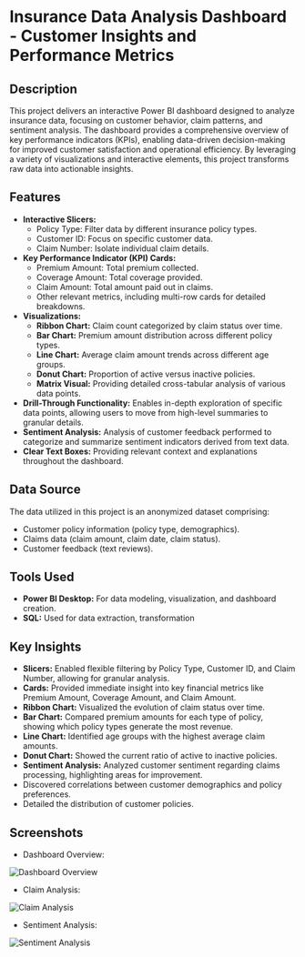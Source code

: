 # Insurance Data Analysis Dashboard - Customer Insights and Performance Metrics

## Description

This project delivers an interactive Power BI dashboard designed to analyze insurance data, focusing on customer behavior, claim patterns, and sentiment analysis. The dashboard provides a comprehensive overview of key performance indicators (KPIs), enabling data-driven decision-making for improved customer satisfaction and operational efficiency. By leveraging a variety of visualizations and interactive elements, this project transforms raw data into actionable insights.

## Features

* **Interactive Slicers:**
    * Policy Type: Filter data by different insurance policy types.
    * Customer ID: Focus on specific customer data.
    * Claim Number: Isolate individual claim details.
* **Key Performance Indicator (KPI) Cards:**
    * Premium Amount: Total premium collected.
    * Coverage Amount: Total coverage provided.
    * Claim Amount: Total amount paid out in claims.
    * Other relevant metrics, including multi-row cards for detailed breakdowns.
* **Visualizations:**
    * **Ribbon Chart:** Claim count categorized by claim status over time.
    * **Bar Chart:** Premium amount distribution across different policy types.
    * **Line Chart:** Average claim amount trends across different age groups.
    * **Donut Chart:** Proportion of active versus inactive policies.
    * **Matrix Visual:** Providing detailed cross-tabular analysis of various data points.
* **Drill-Through Functionality:** Enables in-depth exploration of specific data points, allowing users to move from high-level summaries to granular details.
* **Sentiment Analysis:** Analysis of customer feedback performed to categorize and summarize sentiment indicators derived from text data.
* **Clear Text Boxes:** Providing relevant context and explanations throughout the dashboard.

## Data Source

The data utilized in this project is an anonymized dataset comprising:

* Customer policy information (policy type, demographics).
* Claims data (claim amount, claim date, claim status).
* Customer feedback (text reviews).

## Tools Used

* **Power BI Desktop:** For data modeling, visualization, and dashboard creation.
* **SQL:** Used for data extraction, transformation

## Key Insights

* **Slicers:** Enabled flexible filtering by Policy Type, Customer ID, and Claim Number, allowing for granular analysis.
* **Cards:** Provided immediate insight into key financial metrics like Premium Amount, Coverage Amount, and Claim Amount.
* **Ribbon Chart:** Visualized the evolution of claim status over time.
* **Bar Chart:** Compared premium amounts for each type of policy, showing which policy types generate the most revenue.
* **Line Chart:** Identified age groups with the highest average claim amounts.
* **Donut Chart:** Showed the current ratio of active to inactive policies.
* **Sentiment Analysis:** Analyzed customer sentiment regarding claims processing, highlighting areas for improvement.
* Discovered correlations between customer demographics and policy preferences.
* Detailed the distribution of customer policies.



## Screenshots

* Dashboard Overview:
  
![Dashboard Overview](https://github.com/user-attachments/assets/b0e3f2b4-9d9b-411e-9c5b-7d9da63211e8)

* Claim Analysis:
  
![Claim Analysis](https://github.com/user-attachments/assets/940f0d4b-395c-424b-9164-35cb1a85a0ac)

* Sentiment Analysis:
  
![Sentiment Analysis](https://github.com/user-attachments/assets/3c1ba071-6def-4f64-9aeb-38917cccda36)



